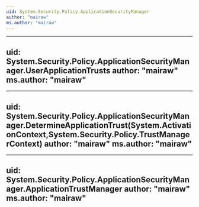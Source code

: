 ```yaml
---
uid: System.Security.Policy.ApplicationSecurityManager
author: "mairaw"
ms.author: "mairaw"
---
```


---
uid: System.Security.Policy.ApplicationSecurityManager.UserApplicationTrusts
author: "mairaw"
ms.author: "mairaw"
---

---
uid: System.Security.Policy.ApplicationSecurityManager.DetermineApplicationTrust(System.ActivationContext,System.Security.Policy.TrustManagerContext)
author: "mairaw"
ms.author: "mairaw"
---

---
uid: System.Security.Policy.ApplicationSecurityManager.ApplicationTrustManager
author: "mairaw"
ms.author: "mairaw"
---
